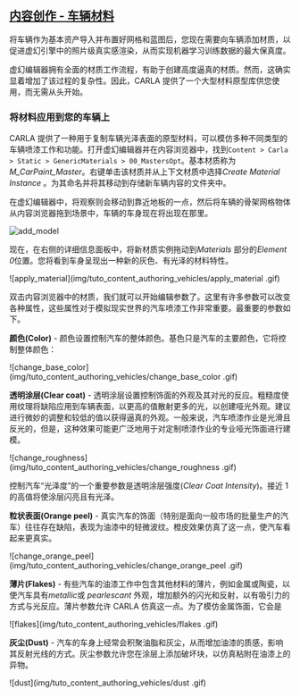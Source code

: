 ## [内容创作 - 车辆材料](https://carla.readthedocs.io/en/latest/tuto_content_authoring_vehicles_materials/) 

将车辆作为基本资产导入并布置好网格和蓝图后，您现在需要向车辆添加材质，以促进虚幻引擎中的照片级真实感渲染，从而实现机器学习训练数据的最大保真度。

虚幻编辑器拥有全面的材质工作流程，有助于创建高度逼真的材质。然而，这确实显着增加了该过程的复杂性。因此，CARLA 提供了一个大型材料原型库供您使用，而无需从头开始。

### 将材料应用到您的车辆上

CARLA 提供了一种用于复制车辆光泽表面的原型材料，可以模仿多种不同类型的车辆喷漆工作和功能。打开虚幻编辑器并在内容浏览器中，找到`Content > Carla > Static > GenericMaterials > 00_MastersOpt`。基本材质称为*M_CarPaint_Master*。右键单击该材质并从上下文材质中选择*Create Material Instance*  。为其命名并将其移动到存储新车辆内容的文件夹中。

在虚幻编辑器中，将观察则会移动到靠近地板的一点，然后将车辆的骨架网格物体从内容浏览器拖到场景中，车辆的车身现在将出现在那里。

![add_model](img/tuto_content_authoring_vehicles/add_model.gif)

现在，在右侧的详细信息面板中，将新材质实例拖动到*Materials* 部分的*Element 0*位置。您将看到车身呈现出一种新的灰色、有光泽的材料特性。

![apply_material](img/tuto_content_authoring_vehicles/apply_material
.gif)

双击内容浏览器中的材质，我们就可以开始编辑参数了。这里有许多参数可以改变各种属性，这些属性对于模拟现实世界的汽车喷漆工作非常重要。最重要的参数如下。



__颜色(Color)__ - 颜色设置控制汽车的整体颜色。基色只是汽车的主要颜色，它将控制整体颜色：

![change_base_color](img/tuto_content_authoring_vehicles/change_base_color
.gif)

__透明涂层(Clear coat)__ - 透明涂层设置控制饰面的外观及其对光的反应。粗糙度使用纹理将缺陷应用到车辆表面，以更高的值散射更多的光，以创建哑光外观。建议进行微妙的调整和较低的值以获得逼真的外观。一般来说，汽车喷漆作业是光滑且反光的，但是，这种效果可能更广泛地用于对定制喷漆作业的专业哑光饰面进行建模。

![change_roughness](img/tuto_content_authoring_vehicles/change_roughness
.gif)

控制汽车“光泽度”的一个重要参数是透明涂层强度(*Clear Coat Intensity*)。接近 1 的高值将使涂层闪亮且有光泽。

__粒状表面(Orange peel)__ - 真实汽车的饰面（特别是面向一般市场的批量生产的汽车）往往存在缺陷，表现为油漆中的轻微波纹。橙皮效果仿真了这一点，使汽车看起来更真实。

![change_orange_peel](img/tuto_content_authoring_vehicles/change_orange_peel
.gif)

__薄片(Flakes)__ - 有些汽车的油漆工作中包含其他材料的薄片，例如金属或陶瓷，以使汽车具有*metallic*或 *pearlescant* 外观，增加额外的闪光和反射，以有吸引力的方式与光反应。薄片参数允许 CARLA 仿真这一点。为了模仿金属饰面，它会是  

![flakes](img/tuto_content_authoring_vehicles/flakes
.gif)

__灰尘(Dust)__ - 汽车的车身上经常会积聚油脂和灰尘，从而增加油漆的质感，影响其反射光线的方式。灰尘参数允许您在涂层上添加破坏块，以仿真粘附在油漆上的异物。

![dust](img/tuto_content_authoring_vehicles/dust
.gif)

